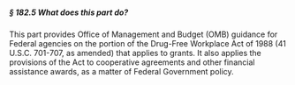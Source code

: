 ##### § 182.5 What does this part do? #####

This part provides Office of Management and Budget (OMB) guidance for Federal agencies on the portion of the Drug-Free Workplace Act of 1988 (41 U.S.C. 701-707, as amended) that applies to grants. It also applies the provisions of the Act to cooperative agreements and other financial assistance awards, as a matter of Federal Government policy.